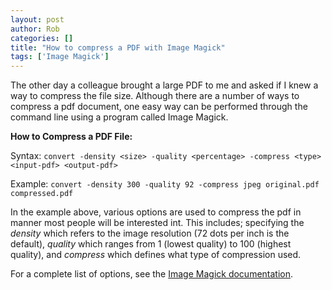 ```yaml
---
layout: post
author: Rob
categories: []
title: "How to compress a PDF with Image Magick"
tags: ['Image Magick']
---
```

The other day a colleague brought a large PDF to me and asked if I knew a way to compress the file size. Although there are a number of ways to compress a pdf document, one easy way can be performed through the command line using a program called Image Magick.
 
**How to Compress a PDF File:**

Syntax: `convert -density <size> -quality <percentage> -compress <type> <input-pdf> <output-pdf>`

Example: `convert -density 300 -quality 92 -compress jpeg original.pdf compressed.pdf`

In the example above, various options are used to compress the pdf in manner most people will be interested int. This includes; specifying the *density* which refers to the image resolution (72 dots per inch is the default), *quality* which ranges from 1 (lowest quality) to 100 (highest quality), and *compress* which defines what type of compression used. 

For a complete list of options, see the [Image Magick documentation](https://imagemagick.org/script/command-line-options.php).
